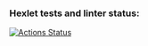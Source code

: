 ### Hexlet tests and linter status:
[![Actions Status](https://github.com/GlowingProgrammer/python-project-lvl1/workflows/hexlet-check/badge.svg)](https://github.com/GlowingProgrammer/python-project-lvl1/actions)